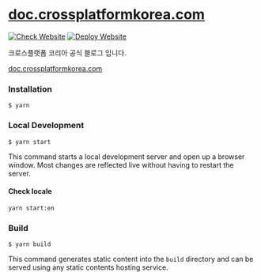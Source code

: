 # [doc.crossplatformkorea.com](https://doc.crossplatformkorea.com)

[![Check Website](https://github.com/crossplatformkorea/doc.crossplatformkorea.com/actions/workflows/ci.yml/badge.svg)](https://github.com/crossplatformkorea/doc.crossplatformkorea.com/actions/workflows/ci.yml)
[![Deploy Website](https://github.com/crossplatformkorea/doc.crossplatformkorea.com/actions/workflows/deploy.yml/badge.svg)](https://github.com/crossplatformkorea/doc.crossplatformkorea.com/actions/workflows/deploy.yml)

크로스플랫폼 코리아 공식 블로그 입니다.

[doc.crossplatformkorea.com](https://doc.crossplatformkorea.com)

### Installation

```
$ yarn
```

### Local Development

```
$ yarn start
```

This command starts a local development server and open up a browser window. Most changes are reflected live without having to restart the server.

#### Check locale

```
yarn start:en
```

### Build

```
$ yarn build
```

This command generates static content into the `build` directory and can be served using any static contents hosting service.

